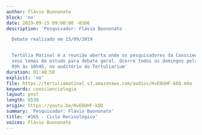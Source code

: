 ```yaml
---
author: Flávio Buononato
block: 'no'
date: 2019-09-15 09:00:00 -0306
description: 'Pesquisador: Flávio Buononato

  Debate realizado em 15/09/2019


  Tertúlia Matinal é a reunião aberta onde os pesquisadores da Conscienciologia apresentam
  seus temas de estudo para debate geral. Ocorre todos os domingos pela manhã, das
  09h às 10h45, no auditório do Tertuliarium'
duration: 01:48:50
explicit: 'no'
file: https://tertuliamatinal.s3.amazonaws.com/audios/HvE0UHF-kDQ.m4a
keywords: conscienciologia
layout: post
length: 6530
origin: https://youtu.be/HvE0UHF-kDQ
summary: 'Pesquisador: Flávio Buononato'
title: '#165 - Ciclo Recinológico'
voices: Flávio Buononato
---
```

